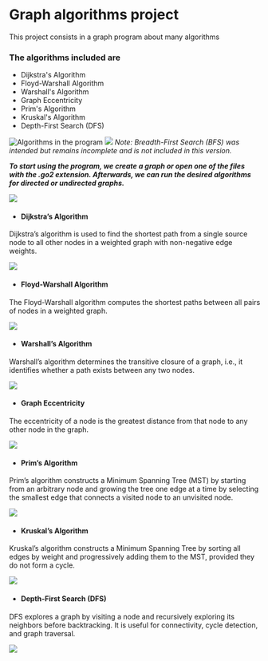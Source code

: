 # Graph algorithms project
This project consists in a graph program about many algorithms 

### The algorithms included are

- Dijkstra's Algorithm
- Floyd-Warshall Algorithm
- Warshall's Algorithm
- Graph Eccentricity
- Prim's Algorithm
- Kruskal's Algorithm
- Depth-First Search (DFS)

![Algorithms in the program](./image1.png)
![](./image2.png)
_Note: Breadth-First Search (BFS) was intended but remains incomplete and is not included in this version._


***To start using the program, we create a graph or open one of the files with the .go2 extension. Afterwards, we can run the desired algorithms for directed or undirected graphs.***

![](./image3.png)

+ #### Dijkstra’s Algorithm

Dijkstra’s algorithm is used to find the shortest path from a single source node to all other nodes in a weighted graph with non-negative edge weights.

![](./dijkstra.png)

+ #### Floyd-Warshall Algorithm

The Floyd-Warshall algorithm computes the shortest paths between all pairs of nodes in a weighted graph.

![](./floyd.png)

+ #### Warshall’s Algorithm

Warshall’s algorithm determines the transitive closure of a graph, i.e., it identifies whether a path exists between any two nodes.

![](./warshall.png)

+ #### Graph Eccentricity

The eccentricity of a node is the greatest distance from that node to any other node in the graph.

![](./eccentricity.png)

+ #### Prim’s Algorithm

Prim’s algorithm constructs a Minimum Spanning Tree (MST) by starting from an arbitrary node and growing the tree one edge at a time by selecting the smallest edge that connects a visited node to an unvisited node.

![](./prim.png)

+ #### Kruskal’s Algorithm

Kruskal’s algorithm constructs a Minimum Spanning Tree by sorting all edges by weight and progressively adding them to the MST, provided they do not form a cycle.

![](./kruskal.png)

+ #### Depth-First Search (DFS)

DFS explores a graph by visiting a node and recursively exploring its neighbors before backtracking. It is useful for connectivity, cycle detection, and graph traversal.

![](./dfs.png)